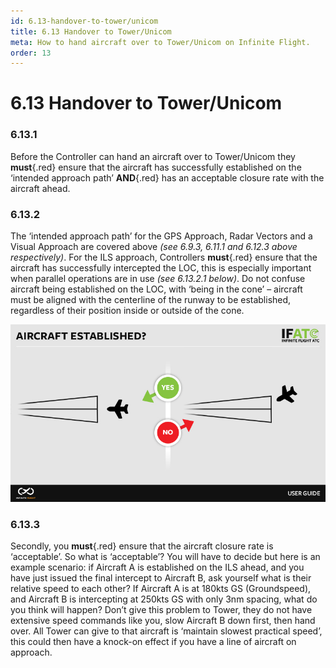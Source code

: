 ```yaml
---
id: 6.13-handover-to-tower/unicom
title: 6.13 Handover to Tower/Unicom
meta: How to hand aircraft over to Tower/Unicom on Infinite Flight.
order: 13
---
```


# 6.13  Handover to Tower/Unicom

 

### 6.13.1    

Before the Controller can hand an aircraft over to Tower/Unicom they **must**{.red} ensure that the aircraft has successfully established on the ‘intended approach path’ **AND**{.red} has an acceptable closure rate with the aircraft ahead.

 

### 6.13.2    

The ‘intended approach path’ for the GPS Approach, Radar Vectors and a Visual Approach are covered above *(see 6.9.3, 6.11.1 and 6.12.3 above respectively)*. For the ILS approach, Controllers **must**{.red} ensure that the aircraft has successfully intercepted the LOC, this is especially important when parallel operations are in use *(see 6.13.2.1 below)*. Do not confuse aircraft being established on the LOC, with ‘being in the cone’ – aircraft must be aligned with the centerline of the runway to be established, regardless of their position inside or outside of the cone.



![Image 6.13.2.1 - Radar intercept right vs wrong](_images/manual/graphics/atc-intercept-right-vs-wrong.jpg)


### 6.13.3    

Secondly, you **must**{.red} ensure that the aircraft closure rate is ‘acceptable’. So what is ‘acceptable’? You will have to decide but here is an example scenario: if Aircraft A is established on the ILS ahead, and you have just issued the final intercept to Aircraft B, ask yourself what is their relative speed to each other? If Aircraft A is at 180kts GS (Groundspeed), and Aircraft B is intercepting at 250kts GS with only 3nm spacing, what do you think will happen? Don’t give this problem to Tower, they do not have extensive speed commands like you, slow Aircraft B down first, then hand over. All Tower can give to that aircraft is ‘maintain slowest practical speed’, this could then have a knock-on effect if you have a line of aircraft on approach.